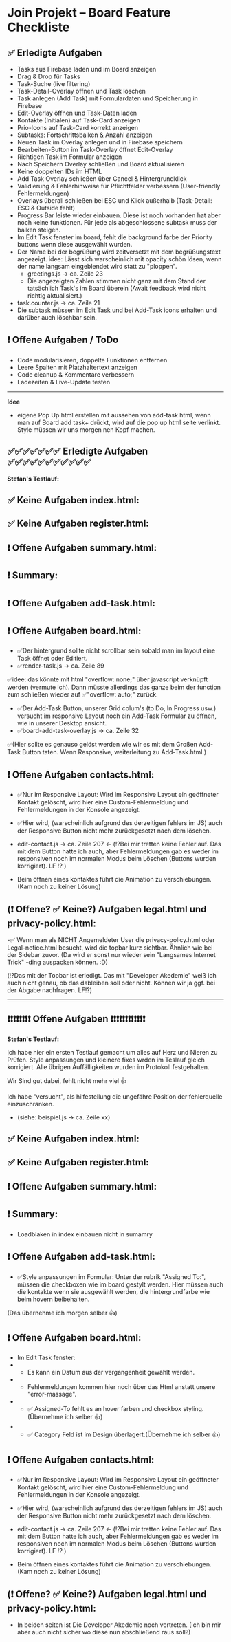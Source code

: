 # Join Projekt – Board Feature Checkliste

## ✅ Erledigte Aufgaben
- Tasks aus Firebase laden und im Board anzeigen
- Drag & Drop für Tasks
- Task-Suche (live filtering)
- Task-Detail-Overlay öffnen und Task löschen
- Task anlegen (Add Task) mit Formulardaten und Speicherung in Firebase
- Edit-Overlay öffnen und Task-Daten laden
- Kontakte (Initialen) auf Task-Card anzeigen
- Prio-Icons auf Task-Card korrekt anzeigen
- Subtasks: Fortschrittsbalken & Anzahl anzeigen
- Neuen Task im Overlay anlegen und in Firebase speichern
- Bearbeiten-Button im Task-Overlay öffnet Edit-Overlay
- Richtigen Task im Formular anzeigen
- Nach Speichern Overlay schließen und Board aktualisieren
- Keine doppelten IDs im HTML
- Add Task Overlay schließen über Cancel & Hintergrundklick
- Validierung & Fehlerhinweise für Pflichtfelder verbessern (User-friendly Fehlermeldungen)
- Overlays überall schließen bei ESC und Klick außerhalb (Task-Detail: ESC & Outside fehlt)
- Progress Bar leiste wieder einbauen. Diese ist noch vorhanden hat aber noch keine funktionen. Für jede als abgeschlossene subtask muss der balken steigen.
- Im Edit Task fenster im board, fehlt die background farbe der Priority buttons wenn diese ausgewählt wurden.
- Der Name bei der begrüßung wird zeitversetzt mit dem begrüßungstext angezeigt.
  idee: Lässt sich warscheinlich mit opacity schön lösen, wenn der name langsam eingeblendet wird statt zu "ploppen". 
  - greetings.js -> ca. Zeile 23
  - Die angezeigten Zahlen stimmen nicht ganz mit dem Stand der tatsächlich Task's im Board überein (Await feedback wird nicht richtig aktualisiert.) 
- task.counter.js -> ca. Zeile 21
- Die subtask müssen im Edit Task und bei Add-Task icons erhalten und darüber auch löschbar sein.


## ❗ Offene Aufgaben / ToDo

- Code modularisieren, doppelte Funktionen entfernen
- Leere Spalten mit Platzhaltertext anzeigen
- Code cleanup & Kommentare verbessern
- Ladezeiten & Live-Update testen

---
**Idee**
- eigene Pop Up html erstellen mit aussehen von add-task html, wenn man auf Board add task+ drückt, wird auf die pop up html seite verlinkt. Style müssen wir  uns morgen nen Kopf machen.


## ✅✅✅✅✅✅✅ Erledigte Aufgaben ✅✅✅✅✅✅✅✅✅✅✅
**Stefan's Testlauf:**


## ✅ Keine Aufgaben index.html:

## ✅ Keine Aufgaben register.html:

## ❗ Offene Aufgaben summary.html: 
 
## ❗ Summary:

## ❗ Offene Aufgaben add-task.html: 

## ❗ Offene Aufgaben board.html: 
 - ✅Der hintergrund sollte nicht scrollbar sein sobald man im layout eine Task öffnet oder Editiert.
 - ✅render-task.js -> ca. Zeile 89

✅idee: das könnte mit html "overflow: none;" über javascript verknüpft werden (vermute ich). Dann müsste allerdings das ganze beim der function zum schließen wieder auf ✅"overflow: auto;" zurück.

- ✅Der Add-Task Button, unserer Grid colum's (to Do, In Progress usw.) versucht im responsive Layout noch ein Add-Task Formular zu öffnen, wie in unserer Desktop ansicht. 
- ✅board-add-task-overlay.js -> ca. Zeile 32

✅(Hier sollte es genauso gelöst werden wie wir es mit dem Großen Add-Task Button taten. Wenn Responsive, weiterleitung zu Add-Task.html.)

## ❗ Offene Aufgaben contacts.html:
- ✅Nur im Responsive Layout: Wird im Responsive Layout ein geöffneter Kontakt gelöscht, wird hier eine Custom-Fehlermeldung und Fehlermeldungen in der Konsole angezeigt.
- ✅Hier wird, (warscheinlich aufgrund des derzeitigen fehlers im JS) auch der Responsive Button nicht mehr zurückgesetzt nach dem löschen. 
- edit-contact.js -> ca. Zeile 207 <- (⁉️Bei mir tretten keine Fehler auf. Das mit dem Button hatte ich auch, aber Fehlermeldungen gab es weder im responsiven noch im normalen Modus beim Löschen (Buttons wurden korrigiert). LF ⁉️ )

- Beim öffnen eines kontaktes führt die Animation zu verschiebungen. (Kam noch zu keiner Lösung)

## (❗ Offene? ✅ Keine?) Aufgaben legal.html und privacy-policy.html:

-✅ Wenn man als NICHT Angemeldeter User die privacy-policy.html oder Legal-notice.html besucht, wird die topbar kurz sichtbar. Ähnlich wie bei der Sidebar zuvor.
(Da wird er sonst nur wieder sein "Langsames Internet Trick" -ding auspacken können. :D)

(⁉️Das mit der Topbar ist erledigt. Das mit "Developer Akedemie" weiß ich auch nicht genau, ob das dableiben soll oder nicht. Können wir ja ggf. bei der Abgabe nachfragen. LF⁉️)





---------------------------------------------------------------------------------------------------------------------------------------------------------------------------------



## ❗❗❗❗❗❗❗❗ Offene Aufgaben ❗❗❗❗❗❗❗❗❗❗❗❗
**Stefan's Testlauf:**

Ich habe hier ein ersten Testlauf gemacht um alles auf Herz und Nieren zu Prüfen.
Style anpassungen und kleinere fixes wrden im Teslauf gleich korrigiert.
Alle übrigen Auffälligkeiten wurden im Protokoll festgehalten.

Wir Sind gut dabei, fehlt nicht mehr viel 👍

Ich habe "versucht", als hilfestellung die ungefähre Position der fehlerquelle einzuschränken.
- (siehe: beispiel.js -> ca. Zeile xx)

## ✅ Keine Aufgaben index.html:

## ✅ Keine Aufgaben register.html:

## ❗ Offene Aufgaben summary.html: 
 
## ❗ Summary:

- Loadblaken in index einbauen nicht in sumamry

 
## ❗ Offene Aufgaben add-task.html: 
- ✅Style anpassungen im Formular: 
Unter der rubrik "Assigned To:", müssen die checkboxen wie im board gestylt werden.
Hier müssen auch die kontakte wenn sie ausgewählt werden, die hintergrundfarbe wie beim hovern beibehalten.

(Das übernehme ich morgen selber 👍)


## ❗ Offene Aufgaben board.html: 

- Im Edit Task fenster: 
- - Es kann ein Datum aus der vergangenheit gewählt werden.
- - Fehlermeldungen kommen hier noch über das Html anstatt unsere "error-massage".
- - ✅ Assigned-To fehlt es an hover farben und checkbox styling.(Übernehme ich selber 👍)
- - ✅ Category Feld ist im Design überlagert.(Übernehme ich selber 👍)


## ❗ Offene Aufgaben contacts.html:
- ✅Nur im Responsive Layout: Wird im Responsive Layout ein geöffneter Kontakt gelöscht, wird hier eine Custom-Fehlermeldung und Fehlermeldungen in der Konsole angezeigt.
- ✅Hier wird, (warscheinlich aufgrund des derzeitigen fehlers im JS) auch der Responsive Button nicht mehr zurückgesetzt nach dem löschen. 
- edit-contact.js -> ca. Zeile 207 <- (⁉️Bei mir tretten keine Fehler auf. Das mit dem Button hatte ich auch, aber Fehlermeldungen gab es weder im responsiven noch im normalen Modus beim Löschen (Buttons wurden korrigiert). LF ⁉️ )

- Beim öffnen eines kontaktes führt die Animation zu verschiebungen. (Kam noch zu keiner Lösung)

## (❗ Offene? ✅ Keine?) Aufgaben legal.html und privacy-policy.html:

- In beiden seiten ist Die Developer Akedemie noch vertreten. 
(Ich bin mir aber auch nicht sicher wo diese nun abschließend raus soll?)